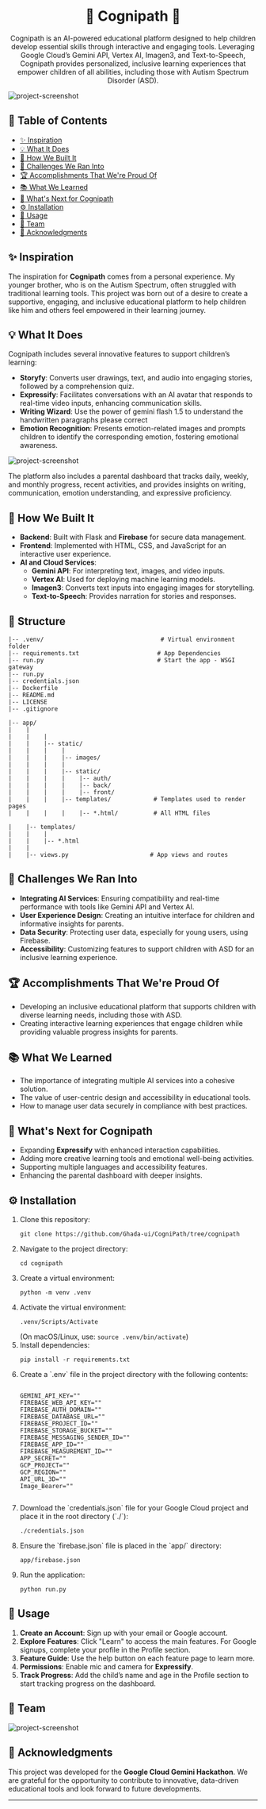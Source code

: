 <h1 align="center">🌟 Cognipath 🌟</h1>

<p align="center">
  Cognipath is an AI-powered educational platform designed to help children develop essential skills through interactive and engaging tools. Leveraging Google Cloud’s Gemini API, Vertex AI, Imagen3, and Text-to-Speech, Cognipath provides personalized, inclusive learning experiences that empower children of all abilities, including those with Autism Spectrum Disorder (ASD).
</p>

<img src="https://github.com/user-attachments/assets/72fb1a64-7bbd-4da4-89dc-29f63b92a13e" alt="project-screenshot" width=auto height="auto">

<h2>📑 Table of Contents</h2>
<ul>
  <li><a href="#inspiration">✨ Inspiration</a></li>
  <li><a href="#what-it-does">💡 What It Does</a></li>
  <li><a href="#how-we-built-it">🔧 How We Built It</a></li>
  <li><a href="#challenges-we-ran-into">🚧 Challenges We Ran Into</a></li>
  <li><a href="#accomplishments-that-were-proud-of">🏆 Accomplishments That We're Proud Of</a></li>
  <li><a href="#what-we-learned">📚 What We Learned</a></li>
  <li><a href="#whats-next-for-cognipath">🔮 What's Next for Cognipath</a></li>
  <li><a href="#installation">⚙️ Installation</a></li>
  <li><a href="#usage">🚀 Usage</a></li>
  <li><a href="#team">👥 Team</a></li>
  <li><a href="#acknowledgments">📣 Acknowledgments</a></li>
</ul>

<h2 id="inspiration">✨ Inspiration</h2>
<p>
  The inspiration for <strong>Cognipath</strong> comes from a personal experience. My younger brother, who is on the Autism Spectrum, often struggled with traditional learning tools. This project was born out of a desire to create a supportive, engaging, and inclusive educational platform to help children like him and others feel empowered in their learning journey.
</p>

<h2 id="what-it-does">💡 What It Does</h2>
<p>
  Cognipath includes several innovative features to support children’s learning:
</p>
<ul>
  <li><strong>Storyfy</strong>: Converts user drawings, text, and audio into engaging stories, followed by a comprehension quiz.</li>
  <li><strong>Expressify</strong>: Facilitates conversations with an AI avatar that responds to real-time video inputs, enhancing communication skills.</li>
  <li><strong>Writing Wizard</strong>: Use the power of gemini flash 1.5 to understand the handwritten paragraphs please correct</li>
  <li><strong>Emotion Recognition</strong>: Presents emotion-related images and prompts children to identify the corresponding emotion, fostering emotional awareness.</li>
</ul>
<img src="https://github.com/user-attachments/assets/fc107b36-e14a-4781-8e98-4dfe8c078a9d" alt="project-screenshot" width=auto height="auto">
<p>
  The platform also includes a parental dashboard that tracks daily, weekly, and monthly progress, recent activities, and provides insights on writing, communication, emotion understanding, and expressive proficiency.
</p>

<h2 id="how-we-built-it">🔧 How We Built It</h2>
<ul>
  <li><strong>Backend</strong>: Built with Flask and <strong>Firebase</strong> for secure data management.</li>
  <li><strong>Frontend</strong>: Implemented with HTML, CSS, and JavaScript for an interactive user experience.</li>
  <li><strong>AI and Cloud Services</strong>:
    <ul>
      <li><strong>Gemini API</strong>: For interpreting text, images, and video inputs.</li>
      <li><strong>Vertex AI</strong>: Used for deploying machine learning models.</li>
      <li><strong>Imagen3</strong>: Converts text inputs into engaging images for storytelling.</li>
      <li><strong>Text-to-Speech</strong>: Provides narration for stories and responses.</li>
    </ul>
  </li>
</ul>
<h2>🧐 Structure</h2>

```
|-- .venv/                                 # Virtual environment folder
|-- requirements.txt                      # App Dependencies
|-- run.py                                # Start the app - WSGI gateway
|-- run.py
|-- credentials.json
|-- Dockerfile
|-- README.md
|-- LICENSE
|-- .gitignore

|-- app/
|    |
|    |    |
|    |    |-- static/
|    |    |    |
|    |    |    |-- images/
|    |    |    |
|    |    |    |-- static/
|    |    |    |    |-- auth/
|    |    |    |    |-- back/
|    |    |    |    |-- front/
|    |    |    |-- templates/            # Templates used to render pages
|    |    |    |    |-- *.html/          # All HTML files

|    |-- templates/                      
|    |    |
|    |    |-- *.html                   
|    |
|    |-- views.py                       # App views and routes

```

<h2 id="challenges-we-ran-into">🚧 Challenges We Ran Into</h2>
<ul>
  <li><strong>Integrating AI Services</strong>: Ensuring compatibility and real-time performance with tools like Gemini API and Vertex AI.</li>
  <li><strong>User Experience Design</strong>: Creating an intuitive interface for children and informative insights for parents.</li>
  <li><strong>Data Security</strong>: Protecting user data, especially for young users, using Firebase.</li>
  <li><strong>Accessibility</strong>: Customizing features to support children with ASD for an inclusive learning experience.</li>
</ul>

<h2 id="accomplishments-that-were-proud-of">🏆 Accomplishments That We're Proud Of</h2>
<ul>
  <li>Developing an inclusive educational platform that supports children with diverse learning needs, including those with ASD.</li>
  <li>Creating interactive learning experiences that engage children while providing valuable progress insights for parents.</li>
</ul>

<h2 id="what-we-learned">📚 What We Learned</h2>
<ul>
  <li>The importance of integrating multiple AI services into a cohesive solution.</li>
  <li>The value of user-centric design and accessibility in educational tools.</li>
  <li>How to manage user data securely in compliance with best practices.</li>
</ul>

<h2 id="whats-next-for-cognipath">🔮 What's Next for Cognipath</h2>
<ul>
  <li>Expanding <strong>Expressify</strong> with enhanced interaction capabilities.</li>
  <li>Adding more creative learning tools and emotional well-being activities.</li>
  <li>Supporting multiple languages and accessibility features.</li>
  <li>Enhancing the parental dashboard with deeper insights.</li>
</ul>

<h2 id="installation">⚙️ Installation</h2>
<ol>
  <li>Clone this repository:
    <pre><code>git clone https://github.com/Ghada-ui/CogniPath/tree/cognipath</code></pre>
  </li>
  <li>Navigate to the project directory:
    <pre><code>cd cognipath</code></pre>
  </li>
  <li>Create a virtual environment:
    <pre><code>python -m venv .venv</code></pre>
  </li>
  <li>Activate the virtual environment:
    <pre><code>.venv/Scripts/Activate</code></pre>
    (On macOS/Linux, use: <code>source .venv/bin/activate</code>)
  </li>
  <li>Install dependencies:
    <pre><code>pip install -r requirements.txt</code></pre>
  </li>
  <li>Create a `.env` file in the project directory with the following contents:
    <pre><code>
GEMINI_API_KEY=""   
FIREBASE_WEB_API_KEY=""
FIREBASE_AUTH_DOMAIN=""
FIREBASE_DATABASE_URL=""
FIREBASE_PROJECT_ID=""
FIREBASE_STORAGE_BUCKET=""
FIREBASE_MESSAGING_SENDER_ID=""
FIREBASE_APP_ID=""
FIREBASE_MEASUREMENT_ID=""
APP_SECRET=""
GCP_PROJECT=""
GCP_REGION=""
API_URL_3D=""
Image_Bearer=""
    </code></pre>
  </li>
  <li>Download the `credentials.json` file for your Google Cloud project and place it in the root directory (`./`):
    <pre><code>./credentials.json</code></pre>
  </li>
  <li>Ensure the `firebase.json` file is placed in the `app/` directory:
    <pre><code>app/firebase.json</code></pre>
  </li>
  <li>Run the application:
    <pre><code>python run.py</code></pre>
  </li>
</ol>



<h2 id="usage">🚀 Usage</h2>
<ol>
  <li><strong>Create an Account</strong>: Sign up with your email or Google account.</li>
  <li><strong>Explore Features</strong>: Click "Learn" to access the main features. For Google signups, complete your profile in the Profile section.</li>
  <li><strong>Feature Guide</strong>: Use the help button on each feature page to learn more.</li>
  <li><strong>Permissions</strong>: Enable mic and camera for <strong>Expressify</strong>.</li>
  <li><strong>Track Progress</strong>: Add the child’s name and age in the Profile section to start tracking progress on the dashboard.</li>
</ol>

<h2 id="team">👥 Team</h2>
<img src="https://github.com/user-attachments/assets/4553b6a1-55f8-484a-a256-c020724a62a6" alt="project-screenshot" width=auto height="auto">

<h2 id="acknowledgments">📣 Acknowledgments</h2>
<p>
  This project was developed for the <strong>Google Cloud Gemini Hackathon</strong>. We are grateful for the opportunity to contribute to innovative, data-driven educational tools and look forward to future developments.
</p>

---


